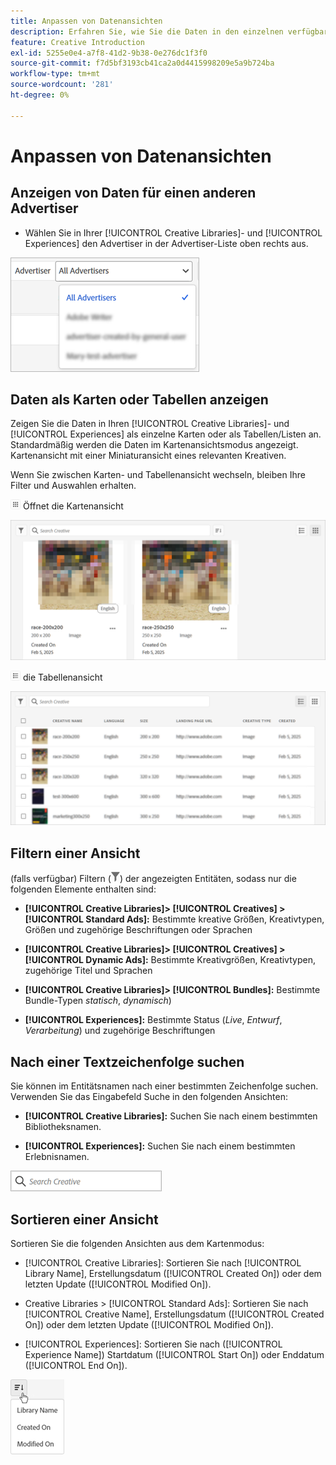 ```yaml
---
title: Anpassen von Datenansichten
description: Erfahren Sie, wie Sie die Daten in den einzelnen verfügbaren Ansichten anpassen.
feature: Creative Introduction
exl-id: 5255e0e4-a7f8-41d2-9b38-0e276dc1f3f0
source-git-commit: f7d5bf3193cb41ca2a0d4415998209e5a9b724ba
workflow-type: tm+mt
source-wordcount: '281'
ht-degree: 0%

---
```


# Anpassen von Datenansichten

## Anzeigen von Daten für einen anderen Advertiser

* Wählen Sie in Ihrer [!UICONTROL Creative Libraries]- und [!UICONTROL Experiences] den Advertiser in der Advertiser-Liste oben rechts aus.

![Beispiel einer Werbeliste](/help/creative/assets/advertiser.png "Beispiel einer Werbeliste")

## Daten als Karten oder Tabellen anzeigen

Zeigen Sie die Daten in Ihren [!UICONTROL Creative Libraries]- und [!UICONTROL Experiences] als einzelne Karten oder als Tabellen/Listen an. Standardmäßig werden die Daten im Kartenansichtsmodus angezeigt. Kartenansicht mit einer Miniaturansicht eines relevanten Kreativen.

Wenn Sie zwischen Karten- und Tabellenansicht wechseln, bleiben Ihre Filter und Auswahlen erhalten.

![Kartenansicht](/help/creative/assets/card-view-button.png "Kartenansicht") Öffnet die Kartenansicht

![Beispiel einer Kartenansicht](/help/creative/assets/card-view-example.png "Beispiel einer Kartenansicht")

![Tabellen-/Listenansicht](/help/creative/assets/table-view-button.png "Tabellenansicht: ") die Tabellenansicht

![Beispiel einer Tabellenansicht](/help/creative/assets/table-view-example.png "Beispiel einer Tabellenansicht")

<!-- not implemented as of 11-26:
In card view, you can increase or decrease the size of the cards.

In either view, you can:

Include all creative variations in the view. [Experiences view?]

Refresh the pane to see any changes that other users have made.
-->

## Filtern einer Ansicht

(falls verfügbar) Filtern (![Filterschaltfläche](/help/creative/assets/filter.png "Filterschaltfläche")) der angezeigten Entitäten, sodass nur die folgenden Elemente enthalten sind:

* **[!UICONTROL Creative Libraries]> [!UICONTROL Creatives] > [!UICONTROL Standard Ads]:** Bestimmte kreative Größen, Kreativtypen, Größen und zugehörige Beschriftungen oder Sprachen

* **[!UICONTROL Creative Libraries]> [!UICONTROL Creatives] > [!UICONTROL Dynamic Ads]:** Bestimmte Kreativgrößen, Kreativtypen, zugehörige Titel und Sprachen

* **[!UICONTROL Creative Libraries]> [!UICONTROL Bundles]:** Bestimmte Bundle-Typen *statisch*, *dynamisch*)

* **[!UICONTROL Experiences]:** Bestimmte Status (*Live*, *Entwurf*, *Verarbeitung*) und zugehörige Beschriftungen

<!-- Only available to non-admin users in Phase 1

* **[!UICONTROL Feeds] > [!UICONTROL Catalog]:** Specific library [??? different than the statuses for the Template tab, which I'd expect to show something different anyway] statuses (*Active*, *Inactive*, *Deleted*)

* **[!UICONTROL Feeds] > [!UICONTROL Job Status]:** Specific statuses (*Created*, *Queued*, *Running*, *Finished*)

* **[!UICONTROL Feeds] > [!UICONTROL Template]:** Specific library [???] statuses (*Active*, *Archived*)

* **[!UICONTROL Ad Templates]:** Specific creative sizes and template types (*Static*, *Dynamic*)

-->

## Nach einer Textzeichenfolge suchen

Sie können im Entitätsnamen nach einer bestimmten Zeichenfolge suchen. Verwenden Sie das Eingabefeld Suche in den folgenden Ansichten:

* **[!UICONTROL Creative Libraries]:** Suchen Sie nach einem bestimmten Bibliotheksnamen.

* **[!UICONTROL Experiences]:** Suchen Sie nach einem bestimmten Erlebnisnamen.

![Beispiel-Sucheingabefeld](/help/creative/assets/search-field.png "Beispiel-Sucheingabefeld")

## Sortieren einer Ansicht

Sortieren Sie die folgenden Ansichten aus dem Kartenmodus:

* [!UICONTROL Creative Libraries]: Sortieren Sie nach [!UICONTROL Library Name], Erstellungsdatum ([!UICONTROL Created On]) oder dem letzten Update ([!UICONTROL Modified On]).

* Creative Libraries > [!UICONTROL Standard Ads]: Sortieren Sie nach [!UICONTROL Creative Name], Erstellungsdatum ([!UICONTROL Created On]) oder dem letzten Update ([!UICONTROL Modified On]).

* [!UICONTROL Experiences]: Sortieren Sie nach ([!UICONTROL Experience Name]) Startdatum ([!UICONTROL Start On]) oder Enddatum ([!UICONTROL End On]).

![Beispiel für Sortieroptionen](/help/creative/assets/sort.png "Beispiel für Sortieroptionen")
